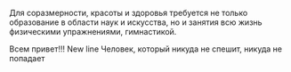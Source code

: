 Для соразмерности, красоты и здоровья требуется не только образование в области наук и искусства, но и занятия всю жизнь физическими упражнениями, гим­настикой.

Всем привет!!!
New line
Человек, который никуда не спешит, никуда не попадает
